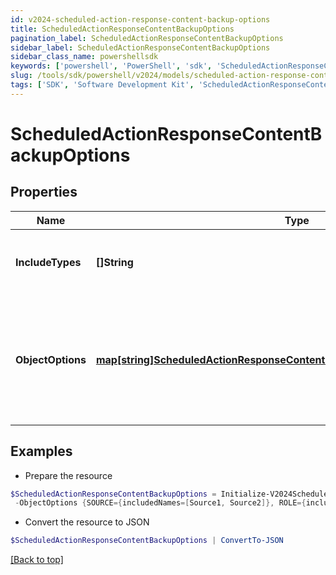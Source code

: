 ```yaml
---
id: v2024-scheduled-action-response-content-backup-options
title: ScheduledActionResponseContentBackupOptions
pagination_label: ScheduledActionResponseContentBackupOptions
sidebar_label: ScheduledActionResponseContentBackupOptions
sidebar_class_name: powershellsdk
keywords: ['powershell', 'PowerShell', 'sdk', 'ScheduledActionResponseContentBackupOptions', 'V2024ScheduledActionResponseContentBackupOptions'] 
slug: /tools/sdk/powershell/v2024/models/scheduled-action-response-content-backup-options
tags: ['SDK', 'Software Development Kit', 'ScheduledActionResponseContentBackupOptions', 'V2024ScheduledActionResponseContentBackupOptions']
---
```



# ScheduledActionResponseContentBackupOptions

## Properties

Name | Type | Description | Notes
------------ | ------------- | ------------- | -------------
**IncludeTypes** | **[]String** | Object types that are to be included in the backup. | [optional] 
**ObjectOptions** | [**map[string]ScheduledActionResponseContentBackupOptionsObjectOptionsValue**](scheduled-action-response-content-backup-options-object-options-value) | Map of objectType string to the options to be passed to the target service for that objectType. | [optional] 

## Examples

- Prepare the resource
```powershell
$ScheduledActionResponseContentBackupOptions = Initialize-V2024ScheduledActionResponseContentBackupOptions  -IncludeTypes [ROLE, IDENTITY_PROFILE] `
 -ObjectOptions {SOURCE={includedNames=[Source1, Source2]}, ROLE={includedNames=[Admin Role, User Role]}}
```

- Convert the resource to JSON
```powershell
$ScheduledActionResponseContentBackupOptions | ConvertTo-JSON
```


[[Back to top]](#) 


